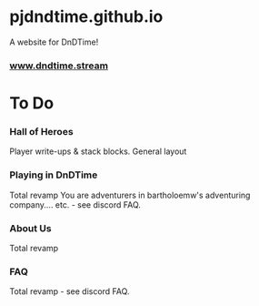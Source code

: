 # pjdndtime.github.io
A website for DnDTime!
### www.dndtime.stream

# To Do
### Hall of Heroes
Player write-ups & stack blocks.
General layout
	
### Playing in DnDTime
Total revamp
You are adventurers in bartholoemw's adventuring company.... etc.  - see discord FAQ.
		
### About Us
Total revamp
	
### FAQ
Total revamp - see discord FAQ.
